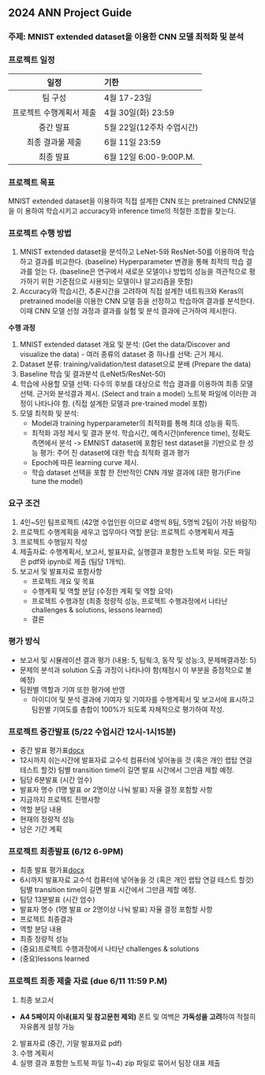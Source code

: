 ## 2024 ANN Project Guide
### 주제: MNIST extended dataset을 이용한 CNN 모델 최적화 및 분석
### 프로젝트 일정

|      일정       | 기한                    |
|:-------------:|:----------------------|
|     팀 구성      | 4월 17-23일             |
| 프로젝트 수행계획서 제출 | 4월 30일(화) 23:59       |
|     중간 발표     | 5월 22일(12주차 수업시간) |
|   최종 결과물 제출   | 6월 11일 23:59      |
|     최종 발표     | 6월 12일 6:00-9:00P.M.|

### 프로젝트 목표
MNIST extended dataset을 이용하여 직접 설계한 CNN 또는 pretrained CNN모델을 이
용하여 학습시키고 accuracy와 inference time의 적절한 조합을 찾는다.

### 프로젝트 수행 방법
1. MNIST extended dataset을 분석하고 LeNet-5와 ResNet-50를 이용하여 학습하고
결과를 비교한다. (baseline) Hyperparameter 변경을 통해 최적의 학습 결과를 얻는
다. (baseline은 연구에서 새로운 모델이나 방법의 성능을 객관적으로 평가하기 위한 기준점으로 사용되는 모델이나 알고리즘을 뜻함)
2. Accuracy와 학습시간, 추론시간을 고려하여 직접 설계한 네트워크와 Keras의 pretrained model을 이용한 CNN 모델 등을 선정하고 학습하여 결과를 분석한다. 이때
CNN 모델 선정 과정과 결과를 실험 및 분석 결과에 근거하여 제시한다.

**수행 과정**
1) MNIST extended dataset 개요 및 분석: (Get the data/Discover and visualize the data) - 여러 종류의
 dataset 중 하나를 선택: 근거 제시.
2) Dataset 분류: training/validation/test dataset으로 분배 (Prepare the data)
3) Baseline 학습 및 결과분석 (LeNet5/ResNet-50)
4) 학습에 사용할 모델 선택: 다수의 후보를 대상으로 학습 결과를 이용하여 최종 모델
선택. 근거와 분석결과 제시. (Select and train a model) 노트북 파일에 이러한 과정이 나타나야 함. (직접 설계한 모델과 pre-trained model 포함)
5) 모델 최적화 및 분석:
   - Model과 training hyperparameter의 최적화를 통해 최대 성능을 획득.
   - 최적화 과정 제시 및 결과 분석. 학습시간, 예측시간(inference time), 정확도 측면에서 분석 -> EMNIST dataset에 포함된 test dataset을 기반으로 한 성능 평가: 주어
   진 dataset에 대한 학습 최적화 결과 평가
   - Epoch에 따른 learning curve 제시.
   - 학습 dataset 선택을 포함 한 전반적인 CNN 개발 결과에 대한 평가(Fine tune the model)

### 요구 조건
1. 4인~5인 팀프로젝트 (42명 수업인원 이므로 4명씩 8팀, 5명씩 2팀이 가장 바람직)
2. 프로젝트 수행계획을 세우고 업무마다 역할 분담: 프로젝트 수행계획서 제출
3. 프로젝트 수행일지 작성
4. 제출자료: 수행계획서, 보고서, 발표자료, 실행결과 포함한 노트북 파일. 모든 파일은
pdf와 ipynb로 제출 (팀당 1개씩).
5. 보고서 및 발표자료 포함사항
   - 프로젝트 개요 및 목표
   - 수행계획 및 역할 분담 (수정한 계획 및 역할 요약)
   - 프로젝트 수행과정 (최종 정량적 성능, 프로젝트 수행과정에서 나타난 challenges & solutions, lessons learned) 
   - 결론

### 평가 방식
- 보고서 및 시뮬레이션 결과 평가 (내용: 5, 팀웍:3, 동작 및 성능:3, 문제해결과정: 5)
- 문제의 분석과 solution 도출 과정이 나타나야 함(채점시 이 부분을 중점적으로 볼 예정) 
- 팀원별 역할과 기여 또한 평가에 반영 
  - 아이디어 및 분석 결과에 기여자 및 기여자를 수행계획서 및 보고서에 표시하고 팀원별 기여도를 총합이 100%가 되도록 자체적으로 평가하여 작성.
 
    
### 프로젝트 중간발표 (5/22 수업시간 12시-1시15분)
- 중간 발표 평가표[docx](https://docs.google.com/document/d/1anv5uoNqtJ2-patJXdBQWcQQ8BEJgy_8/edit?usp=sharing&ouid=115503760206568696644&rtpof=true&sd=true)
- 12시까지 쉬는시간에 발표자료 교수석 컴퓨터에 넣어놓을 것 (혹은 개인 랩탑 연걸 테스트 할것) 팀별 transition time이 길면 발표 시간에서 그만큼 제할 예정.
- 팀당 6분발표 (시간 엄수)
- 발표자 명수 (1명 발표 or 2명이상 나눠 발표) 자율 결정
포함할 사항
- 지금까지 프로젝트 진행사항
- 역할 분담 내용
- 현재의 정량적 성능
- 남은 기간 계획
  

### 프로젝트 최종발표 (6/12 6-9PM)
- 최종 발표 평가표[docx](https://docs.google.com/document/d/1FTBtO1bFmX3YIooC_0n1sPn5Xskd1-zr/edit?usp=sharing&ouid=115503760206568696644&rtpof=true&sd=true)
- 6시까지 발표자료 교수석 컴퓨터에 넣어놓을 것 (혹은 개인 랩탑 연걸 테스트 할것) 팀별 transition time이 길면 발표 시간에서 그만큼 제할 예정.
- 팀당 13분발표 (시간 엄수)
- 발표자 명수 (1명 발표 or 2명이상 나눠 발표) 자율 결정
포함할 사항
- 프로젝트 최종결과
- 역할 분담 내용
- 최종 정량적 성능
- (중요)프로젝트 수행과정에서 나타난 challenges & solutions
- (중요)lessons learned

### 프로젝트 최종 제출 자료 (due 6/11 11:59 P.M)
1) 최종 보고서
  - **A4 5페이지 이내(표지 및 참고문헌 제외)** 폰트 및 여백은 **가독성을 고려**하여 적절히 자유롭게 설정 가능
2) 발표자료 (중간, 기말 발표자료 pdf)
3) 수행 계획서
4) 실행 결과 포함한 노트북 파일
1)~4) zip 파일로 묶어서 팀장 대표 제출
  

